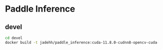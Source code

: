 # Paddle Inference

## devel

```bash
cd devel
docker build -t jadehh/paddle_inference:cuda-11.8.0-cudnn8-opencv-cuda-3.4.7-tensorrt10.0.6-devel .
```